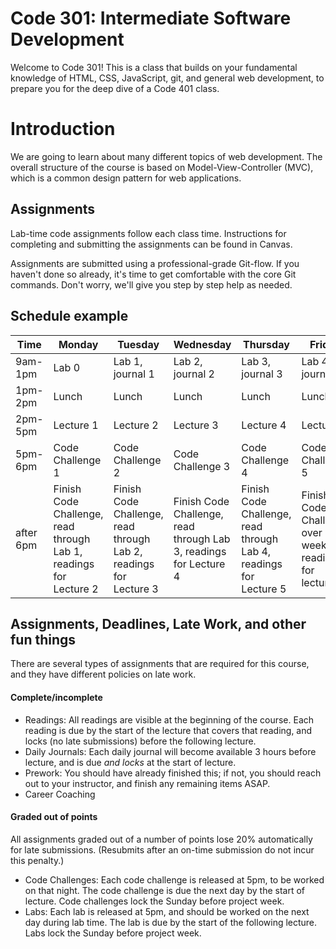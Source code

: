 # Code 301: Intermediate Software Development

Welcome to Code 301! This is a class that builds on your fundamental knowledge of HTML, CSS, JavaScript, git, and general web development, to prepare you for the deep dive of a Code 401 class.

# Introduction

We are going to learn about many different topics of web development. The overall structure of the course is based on Model-View-Controller (MVC), which is a common design pattern for web applications.

## Assignments

Lab-time code assignments follow each class time. Instructions for completing and submitting the assignments can be found in Canvas.

Assignments are submitted using a professional-grade Git-flow. If you haven't done so already, it's time to get comfortable with the core Git commands. Don't worry, we'll give you step by step help as needed.

## Schedule example

|Time   | Monday  | Tuesday |Wednesday|Thursday |Friday|
|-------|---------|---------|---------|---------|--------|
|9am-1pm|Lab 0 | Lab 1, journal 1| Lab 2, journal 2|Lab 3, journal 3|Lab 4, journal 4|
|1pm-2pm|Lunch    | Lunch   | Lunch   |Lunch    |Lunch    |
|2pm-5pm|Lecture 1|Lecture 2|Lecture 3|Lecture 4|Lecture 5|
|5pm-6pm|Code Challenge 1   |Code Challenge 2   |Code Challenge 3   |Code Challenge 4   |Code Challenge 5   |
|after 6pm|Finish Code Challenge, read through Lab 1, readings for Lecture 2|Finish Code Challenge, read through Lab 2, readings for Lecture 3|Finish Code Challenge, read through Lab 3, readings for Lecture 4|Finish Code Challenge, read through Lab 4, readings for Lecture 5|Finish Code Challenge over weekend, readings for lecture 6|

## Assignments, Deadlines, Late Work, and other fun things
There are several types of assignments that are required for this course, and they have different policies on late work.

#### Complete/incomplete
* Readings: All readings are visible at the beginning of the course. Each reading is due by the start of the lecture that covers that reading, and locks (no late submissions) before the following lecture.
* Daily Journals: Each daily journal will become available 3 hours before lecture, and is due *and locks* at the start of lecture.
* Prework: You should have already finished this; if not, you should reach out to your instructor, and finish any remaining items ASAP.
* Career Coaching

#### Graded out of points
All assignments graded out of a number of points lose 20% automatically for late submissions. (Resubmits after an on-time submission do not incur this penalty.)

* Code Challenges: Each code challenge is released at 5pm, to be worked on that night. The code challenge is due the next day by the start of lecture. Code challenges lock the Sunday before project week.
* Labs: Each lab is released at 5pm, and should be worked on the next day during lab time. The lab is due by the start of the following lecture. Labs lock the Sunday before project week.

